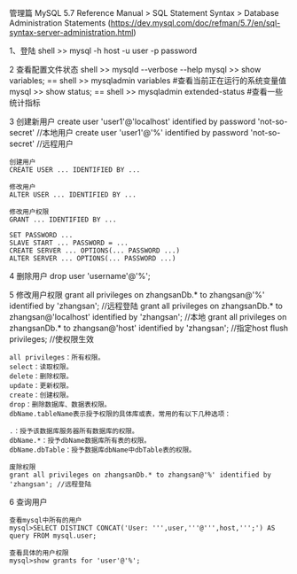 管理篇
MySQL 5.7 Reference Manual > SQL Statement Syntax > Database Administration Statements 
    (https://dev.mysql.com/doc/refman/5.7/en/sql-syntax-server-administration.html)

1、登陆
   shell >> mysql -h host -u user -p password

2 查看配置文件状态
    shell >> mysqld --verbose --help
    mysql >> show variables; == shell >> mysqladmin variables       #查看当前正在运行的系统变量值
    mysql >> show status;   == shell >> mysqladmin extended-status  #查看一些统计指标

3 创建新用户
    create user 'user1'@'localhost' identified by password 'not-so-secret'  //本地用户
    create user 'user1'@'%' identified by password 'not-so-secret'  //远程用户

    创建用户
    CREATE USER ... IDENTIFIED BY ...   

    修改用户
    ALTER USER ... IDENTIFIED BY ...

    修改用户权限
    GRANT ... IDENTIFIED BY ...

    SET PASSWORD ...
    SLAVE START ... PASSWORD = ...
    CREATE SERVER ... OPTIONS(... PASSWORD ...)
    ALTER SERVER ... OPTIONS(... PASSWORD ...)

4 删除用户
    drop user 'username'@'%';

5 修改用户权限
    grant all privileges on zhangsanDb.* to zhangsan@'%' identified by 'zhangsan'; //远程登陆
    grant all privileges on zhangsanDb.* to zhangsan@'localhost' identified by 'zhangsan'; //本地
    grant all privileges on zhangsanDb.* to zhangsan@'host' identified by 'zhangsan'; //指定host
    flush  privileges; //使权限生效

    all privileges：所有权限。
    select：读取权限。
    delete：删除权限。
    update：更新权限。
    create：创建权限。
    drop：删除数据库、数据表权限。
    dbName.tableName表示授予权限的具体库或表，常用的有以下几种选项：
    
    .：授予该数据库服务器所有数据库的权限。
    dbName.*：授予dbName数据库所有表的权限。
    dbName.dbTable：授予数据库dbName中dbTable表的权限。

    废除权限
    grant all privileges on zhangsanDb.* to zhangsan@'%' identified by 'zhangsan'; //远程登陆

6 查询用户

    查看mysql中所有的用户
    mysql>SELECT DISTINCT CONCAT('User: ''',user,'''@''',host,''';') AS query FROM mysql.user;

    查看具体的用户权限
    mysql>show grants for 'user'@'%';
